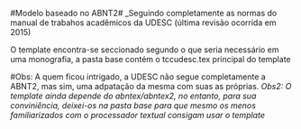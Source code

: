 #Modelo baseado no ABNT2#
_Seguindo completamente as normas do manual de trabahos acadêmicos da UDESC (última revisão ocorrida em 2015)

O template encontra-se seccionado segundo o que seria necessário em uma monografia, a pasta base contém o tccudesc.tex principal do template

#Obs: A quem ficou intrigado, a UDESC não segue completamente a ABNT2, mas sim, uma adpatação da mesma com suas as próprias.
_Obs2: O template ainda depende do abntex/abntex2, no entanto, para sua conviniência, deixei-os na pasta base para que mesmo os menos familiarizados com o processador textual consigam usar o template_